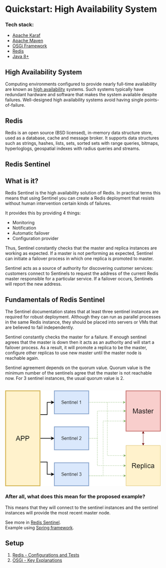 # Quickstart: High Availability System

### Tech stack:
- [Apache Karaf](https://karaf.apache.org/)
- [Apache Maven](http://maven.apache.org/)
- [OSGi Framework](https://www.osgi.org/)
- [Redis](https://redis.io/)
- [Java 8+](https://www.java.com/en/download/)

## High Availability System
Computing environments configured to provide nearly full-time availability are known as [high availability](https://docs.oracle.com/cd/A91202_01/901_doc/rac.901/a89867/pshavdtl.htm#:~:text=Computing%20environments%20configured%20to%20provide,single%20points%2Dof%2Dfailure) systems. Such systems typically have redundant hardware and software that makes the system available despite failures. Well-designed high availability systems avoid having single points-of-failure.

## Redis
Redis is an open source (BSD licensed), in-memory data structure store, used as a database, cache and message broker. It supports data structures such as strings, hashes, lists, sets, sorted sets with range queries, bitmaps, hyperloglogs, geospatial indexes with radius queries and streams.

## Redis Sentinel
## What is it?
Redis Sentinel  is the high availability solution of Redis. In practical terms this means that using Sentinel you can create a Redis deployment that resists without human intervention certain kinds of failures. 

It provides this by providing 4 things:
- Monitoring
- Notification
- Automatic failover
- Configuration provider

Thus, Sentinel constantly checks that the master and replica instances are working as expected. If a master is not performing as expected, Sentinel can initiate a failover process in which one replica is promoted to master.

Sentinel acts as a source of authority for discovering customer services: customers connect to Sentinels to request the address of the current Redis master responsible for a particular service. If a failover occurs, Sentinels will report the new address.

## Fundamentals of Redis Sentinel
The Sentinel documentation states that at least three sentinel instances are required for robust deployment. Although they can run as parallel processes in the same Redis instance, they should be placed into servers or VMs that are believed to fail independently.

Sentinel constantly checks the master for a failure. If enough sentinel agrees that the master is down then it acts as an authority and will start a failover process. As a result, it will promote a replica to be the master, configure other replicas to use new master until the master node is reachable again.

Sentinel agreement depends on the quorum value. Quorum value is the minimum number of the sentinels agree that the master is not reachable now. For 3 sentinel instances, the usual quorum value is 2.

<p></p>
<br>
<img align="center" src="./.github/Sentinel.png" alt="High availability Design System">

### After all, what does this mean for the proposed example?
This means that they will connect to the sentinel instances and the sentinel instances will provide the most recent master node.

See more in [Redis Sentinel](https://redis.io/topics/sentinel).
<br>
Example using [Spring framework](https://medium.com/trendyol-tech/high-availability-with-redis-sentinel-and-spring-lettuce-client-9da40525fc82).

## Setup

1. [Redis - Configurations and Tests](./.github/redis)
1. [OSGi - Key Explanations](./.github/redis)

